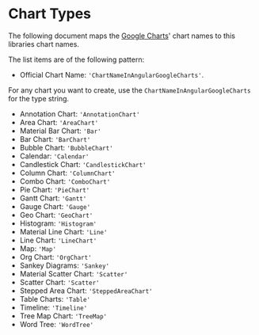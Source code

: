# Chart Types

The following document maps the [Google Charts](https://developers.google.com/chart)' chart names to this libraries chart names.

The list items are of the following pattern:

- Official Chart Name: `'ChartNameInAngularGoogleCharts'`.

For any chart you want to create, use the `ChartNameInAngularGoogleCharts` for the type string.

- Annotation Chart: `'AnnotationChart'`
- Area Chart: `'AreaChart'`
- Material Bar Chart: `'Bar'`
- Bar Chart: `'BarChart'`
- Bubble Chart: `'BubbleChart'`
- Calendar: `'Calendar'`
- Candlestick Chart: `'CandlestickChart'`
- Column Chart: `'ColumnChart'`
- Combo Chart: `'ComboChart'`
- Pie Chart: `'PieChart'`
- Gantt Chart: `'Gantt'`
- Gauge Chart: `'Gauge'`
- Geo Chart: `'GeoChart'`
- Histogram: `'Histogram'`
- Material Line Chart: `'Line'`
- Line Chart: `'LineChart'`
- Map: `'Map'`
- Org Chart: `'OrgChart'`
- Sankey Diagrams: `'Sankey'`
- Material Scatter Chart: `'Scatter'`
- Scatter Chart: `'Scatter'`
- Stepped Area Chart: `'SteppedAreaChart'`
- Table Charts: `'Table'`
- Timeline: `'Timeline'`
- Tree Map Chart: `'TreeMap'`
- Word Tree: `'WordTree'`
